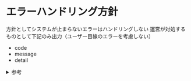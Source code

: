 # エラーハンドリング方針
方針としてシステムが止まらないエラーはハンドリングしない
運営が対処するものとして下記のみ出力（ユーザー目線のエラーを考慮しない）
- code
- message
- detail

<details><summary>参考</summary>
https://zenn.dev/peter_norio/articles/e396fea99aa6ec
https://qiita.com/sakura__mochi/items/3dc8708ac36fb7a0e8a7
</details>